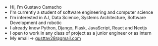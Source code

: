 - Hi, I’m Gustavo Camacho
- I'm currently a student of software engineering and computer science 
- I’m interested in A.I, Data Science, Systems Architecture, Software Development and robotic
- I already know Python, Django, Flask, JavaScript, React and Nextjs
- I open to work in any class of project as a junior engineer or as intern 
- My email -> gusttav28@gmail.com

<!---
Gusttav28/Gusttav28 is a ✨ special ✨ repository because its `README.md` (this file) appears on your GitHub profile.
You can click the Preview link to take a look at your changes.
--->
